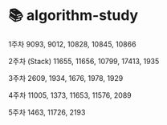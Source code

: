 # :books: algorithm-study

1주차
9093, 9012, 10828, 10845, 10866

2주차 (Stack) 11655, 11656, 10799, 17413, 1935

3주차
2609, 1934, 1676, 1978, 1929

4주차
11005, 1373, 11653, 11576, 2089

5주차
1463, 11726, 2193

